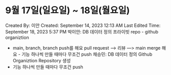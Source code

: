 # 9월 17일(일요일) ~ 18일(월요일)

Created By: 이안 
Created: September 14, 2023 12:13 AM
Last Edited Time: September 18, 2023 5:37 PM
박이안: DB 데이터 정의
프라이빗 repo - github organiztion
- main, branch, branch push를 해요 pull request —> 리뷰 —> main merge 해요 - 기능 하나씩 만들 때마다 무조건 push
채승민: DB 데이터 정의
Github Organiztion Repository 생성
- 기능 하나씩 만들 때마다 무조건 push